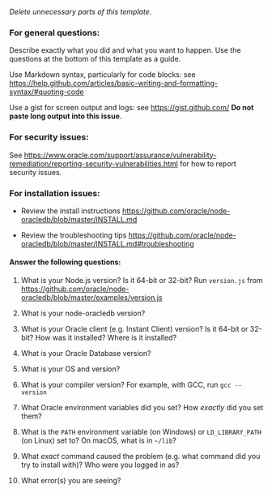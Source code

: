 *Delete unnecessary parts of this template.*

### For general questions:

Describe exactly what you did and what you want to happen.
Use the questions at the bottom of this template as a guide.

Use Markdown syntax, particularly for code blocks: see https://help.github.com/articles/basic-writing-and-formatting-syntax/#quoting-code

Use a gist for screen output and logs: see https://gist.github.com/ **Do not paste long output into this issue**.

### For security issues:

See https://www.oracle.com/support/assurance/vulnerability-remediation/reporting-security-vulnerabilities.html for how to report security issues.

### For installation issues:

- Review the install instructions https://github.com/oracle/node-oracledb/blob/master/INSTALL.md

- Review the troubleshooting tips https://github.com/oracle/node-oracledb/blob/master/INSTALL.md#troubleshooting

#### Answer the following questions:

1. What is your Node.js version?  Is it 64-bit or 32-bit?  Run `version.js` from https://github.com/oracle/node-oracledb/blob/master/examples/version.js

2. What is your node-oracledb version?

3. What is your Oracle client (e.g. Instant Client) version?  Is it 64-bit or 32-bit?  How was it installed?  Where is it installed?

4. What is your Oracle Database version?

5. What is your OS and version?

6. What is your compiler version?  For example, with GCC, run `gcc --version`

7. What Oracle environment variables did you set?  How *exactly* did you set them?

8. What is the `PATH` environment variable (on Windows) or `LD_LIBRARY_PATH` (on Linux) set to?  On macOS, what is in `~/lib`?

9. What *exact* command caused the problem (e.g. what command did you try to install with)?  Who were you logged in as?

10. What error(s) you are seeing?
